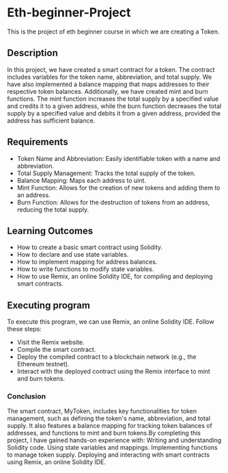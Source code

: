 # Eth-beginner-Project
This is the project of eth beginner course in which we are creating a Token.


## Description
In this project, we have created a smart contract for a token. The contract includes variables for the token name, abbreviation, and total supply. We have also implemented a balance mapping that maps addresses to their respective token balances. Additionally, we have created mint and burn functions. The mint function increases the total supply by a specified value and credits it to a given address, while the burn function decreases the total supply by a specified value and debits it from a given address, provided the address has sufficient balance.

## Requirements
- Token Name and Abbreviation: Easily identifiable token with a name and abbreviation.
- Total Supply Management: Tracks the total supply of the token.
- Balance Mapping: Maps each address to uint.
- Mint Function: Allows for the creation of new tokens and adding them to an address.
- Burn Function: Allows for the destruction of tokens from an address, reducing the total supply.

## Learning Outcomes
- How to create a basic smart contract using Solidity.
- How to declare and use state variables.
- How to implement mapping for address balances.
- How to write functions to modify state variables.
- How to use Remix, an online Solidity IDE, for compiling and deploying smart contracts.


## Executing program
To execute this program, we can use Remix, an online Solidity IDE. Follow these steps:

- Visit the Remix website.
- Compile the smart contract.
- Deploy the compiled contract to a blockchain network (e.g., the Ethereum testnet).
- Interact with the deployed contract using the Remix interface to mint and burn tokens.

### Conclusion
The smart contract, MyToken, includes key functionalities for token management, such as defining the token's name, abbreviation, and total supply. It also features a balance mapping for tracking token balances of addresses, and functions to mint and burn tokens.By completing this project, I have gained hands-on experience with:
Writing and understanding Solidity code.
Using state variables and mappings.
Implementing functions to manage token supply.
Deploying and interacting with smart contracts using Remix, an online Solidity IDE.





